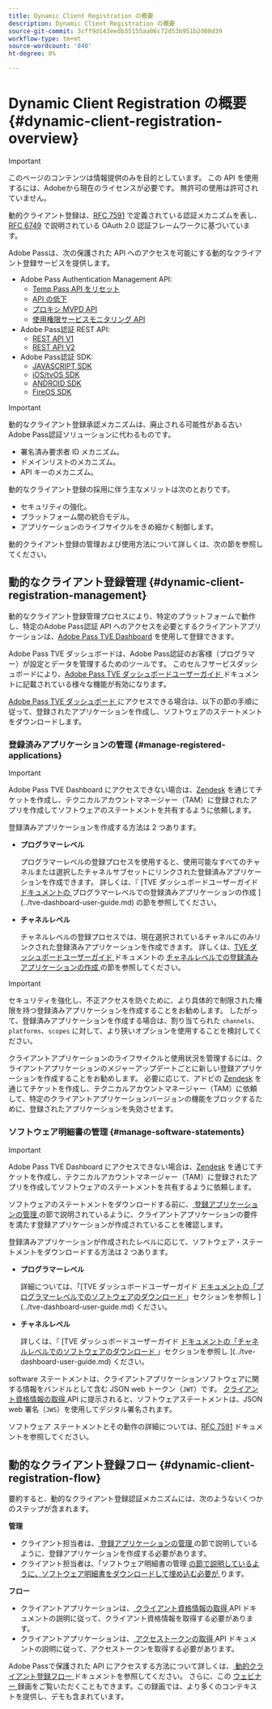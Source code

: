 ```yaml
---
title: Dynamic Client Registration の概要
description: Dynamic Client Registration の概要
source-git-commit: 3cff9d143eedb35155aa06c72d53b951b2d08d39
workflow-type: tm+mt
source-wordcount: '840'
ht-degree: 0%

---
```



# Dynamic Client Registration の概要 {#dynamic-client-registration-overview}

>[!IMPORTANT]
>
> このページのコンテンツは情報提供のみを目的としています。 この API を使用するには、Adobeから現在のライセンスが必要です。 無許可の使用は許可されていません。

動的クライアント登録は、[RFC 7591](https://datatracker.ietf.org/doc/html/rfc7591) で定義されている認証メカニズムを表し、[RFC 6749](https://datatracker.ietf.org/doc/html/rfc6749) で説明されている OAuth 2.0 認証フレームワークに基づいています。

Adobe Passは、次の保護された API へのアクセスを可能にする動的なクライアント登録サービスを提供します。

* Adobe Pass Authentication Management API:
   * [Temp Pass API をリセット](../reset-temp-pass.md)
   * [API の低下](../degradation-api-overview.md)
   * [プロキシ MVPD API](../proxy-mvpd-webserv.md)
   * [使用権限サービスモニタリング API](../entitlement-service-monitoring-api.md)
* Adobe Pass認証 REST API:
   * [REST API V1](../rest-api-reference.md)
   * [REST API V2](../rest-api-v2/apis/rest-api-v2-apis-overview.md)
* Adobe Pass認証 SDK:
   * [JAVASCRIPT SDK](../javascript-sdk-api-reference.md)
   * [iOS/tvOS SDK](../iostvos-sdk-api-reference.md)
   * [ANDROID SDK](../android-sdk-api-reference.md)
   * [FireOS SDK](../amazon-fireos-native-client-api-reference.md)

>[!IMPORTANT]
>
> 動的なクライアント登録承認メカニズムは、廃止される可能性がある古いAdobe Pass認証ソリューションに代わるものです。
>
> * 署名済み要求者 ID メカニズム。
> * ドメインリストのメカニズム。
> * API キーのメカニズム。

動的なクライアント登録の採用に伴う主なメリットは次のとおりです。

* セキュリティの強化。
* プラットフォーム間の統合モデル。
* アプリケーションのライフサイクルをきめ細かく制御します。

動的クライアント登録の管理および使用方法について詳しくは、次の節を参照してください。

## 動的なクライアント登録管理 {#dynamic-client-registration-management}

動的なクライアント登録管理プロセスにより、特定のプラットフォームで動作し、特定のAdobe Pass認証 API へのアクセスを必要とするクライアントアプリケーションは、[Adobe Pass TVE Dashboard](https://console.auth.adobe.com/) を使用して登録できます。

Adobe Pass TVE ダッシュボードは、Adobe Pass認証のお客様（プログラマー）が設定とデータを管理するためのツールです。 このセルフサービスダッシュボードにより、[Adobe Pass TVE ダッシュボードユーザーガイド ](../tve-dashboard-user-guide.md) ドキュメントに記載されている様々な機能が有効になります。

[Adobe Pass TVE ダッシュボード ](https://console.auth.adobe.com/) にアクセスできる場合は、以下の節の手順に従って、登録されたアプリケーションを作成し、ソフトウェアのステートメントをダウンロードします。

### 登録済みアプリケーションの管理 {#manage-registered-applications}

>[!IMPORTANT]
>
> Adobe Pass TVE Dashboard にアクセスできない場合は、[Zendesk](https://adobeprimetime.zendesk.com) を通じてチケットを作成し、テクニカルアカウントマネージャー（TAM）に登録されたアプリを作成してソフトウェアのステートメントを共有するように依頼します。

登録済みアプリケーションを作成する方法は 2 つあります。

* **プログラマーレベル**

  プログラマーレベルの登録プロセスを使用すると、使用可能なすべてのチャネルまたは選択したチャネルサブセットにリンクされた登録済みアプリケーションを作成できます。 詳しくは、『 [TVE ダッシュボードユーザーガイド [ ドキュメントの ](../tve-dashboard-user-guide.md#create-registered-application-programmer-level) プログラマーレベルでの登録済みアプリケーションの作成 ](../tve-dashboard-user-guide.md) の節を参照してください。


* **チャネルレベル**

  チャネルレベルの登録プロセスでは、現在選択されているチャネルにのみリンクされた登録済みアプリケーションを作成できます。 詳しくは、[TVE ダッシュボードユーザーガイド ](../tve-dashboard-user-guide.md#create-registered-application-channel-level) ドキュメントの [ チャネルレベルでの登録済みアプリケーションの作成 ](../tve-dashboard-user-guide.md) の節を参照してください。

>[!IMPORTANT]
>
> セキュリティを強化し、不正アクセスを防ぐために、より具体的で制限された権限を持つ登録済みアプリケーションを作成することをお勧めします。 したがって、登録済みアプリケーションを作成する場合は、割り当てられた `channels`、`platforms`、`scopes` に対して、より狭いオプションを使用することを検討してください。
>
> クライアントアプリケーションのライフサイクルと使用状況を管理するには、クライアントアプリケーションのメジャーアップデートごとに新しい登録アプリケーションを作成することをお勧めします。 必要に応じて、アドビの [Zendesk](https://adobeprimetime.zendesk.com) を通じてチケットを作成し、テクニカルアカウントマネージャー（TAM）に依頼して、特定のクライアントアプリケーションバージョンの機能をブロックするために、登録されたアプリケーションを失効させます。

### ソフトウェア明細書の管理 {#manage-software-statements}

>[!IMPORTANT]
>
> Adobe Pass TVE Dashboard にアクセスできない場合は、[Zendesk](https://adobeprimetime.zendesk.com) を通じてチケットを作成し、テクニカルアカウントマネージャー（TAM）に登録されたアプリを作成してソフトウェアのステートメントを共有するように依頼します。

ソフトウェアのステートメントをダウンロードする前に、[ 登録アプリケーションの管理 ](#manage-registered-applications) の節で説明されているように、クライアントアプリケーションの要件を満たす登録アプリケーションが作成されていることを確認します。

登録済みアプリケーションが作成されたレベルに応じて、ソフトウェア・ステートメントをダウンロードする方法は 2 つあります。

* **プログラマーレベル**

  詳細については、「[TVE ダッシュボードユーザーガイド [ ドキュメントの「プログラマーレベルでのソフトウェアのダウンロード ](../tve-dashboard-user-guide.md#download-software-statement-programmer-level)」セクションを参照し ](../tve-dashboard-user-guide.md) ください。

* **チャネルレベル**

  詳しくは、『 [TVE ダッシュボードユーザーガイド [ ドキュメントの「チャネルレベルでのソフトウェアのダウンロード ](../tve-dashboard-user-guide.md#download-software-statement-channel-level)」セクションを参照し ](../tve-dashboard-user-guide.md) ください。

software ステートメントは、クライアントアプリケーションソフトウェアに関する情報をバンドルとして含む JSON web トークン（`JWT`）です。 [ クライアント資格情報の取得 ](./apis/dynamic-client-registration-apis-retrieve-client-credentials.md) API に提示されると、ソフトウェアステートメントは、JSON web 署名（`JWS`）を使用してデジタル署名されます。

ソフトウェア ステートメントとその動作の詳細については、[RFC 7591](https://tools.ietf.org/html/rfc7591) ドキュメントを参照してください。

## 動的なクライアント登録フロー  {#dynamic-client-registration-flow}

要約すると、動的なクライアント登録認証メカニズムには、次のようないくつかのステップが含まれます。

**管理**

* クライアント担当者は、[ 登録アプリケーションの管理 ](#manage-registered-applications) の節で説明しているように、登録アプリケーションを作成する必要があります。
* クライアント担当者は、「ソフトウェア明細書の管理 [ の節で説明しているように、ソフトウェア明細書をダウンロードして埋め込む必要が ](#manage-software-statements) ります。

**フロー**

* クライアントアプリケーションは、[ クライアント資格情報の取得 ](./apis/dynamic-client-registration-apis-retrieve-client-credentials.md) API ドキュメントの説明に従って、クライアント資格情報を取得する必要があります。
* クライアントアプリケーションは、[ アクセストークンの取得 ](./apis/dynamic-client-registration-apis-retrieve-access-token.md) API ドキュメントの説明に従って、アクセストークンを取得する必要があります。

Adobe Passで保護された API にアクセスする方法について詳しくは、[ 動的クライアント登録フロー ](./flows/dynamic-client-registration-flow.md) ドキュメントを参照してください。 さらに、この [ ウェビナー ](https://my.adobeconnect.com/pzkp8ujrigg1/) 録画をご覧いただくこともできます。この録画では、より多くのコンテキストを提供し、デモも含まれています。
